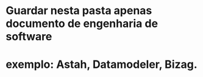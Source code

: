 # Guardar nesta pasta apenas documento de engenharia de software
# exemplo: Astah, Datamodeler, Bizag.
